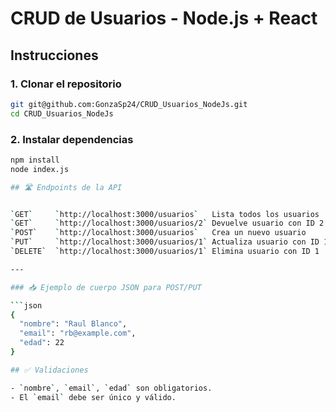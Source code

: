 # CRUD de Usuarios - Node.js + React


## Instrucciones

### 1. Clonar el repositorio

```bash
git git@github.com:GonzaSp24/CRUD_Usuarios_NodeJs.git
cd CRUD_Usuarios_NodeJs
```

### 2. Instalar dependencias

```bash
npm install
node index.js

## 🛣️ Endpoints de la API


`GET`     `http://localhost:3000/usuarios`   Lista todos los usuarios     
`GET`     `http://localhost:3000/usuarios/2` Devuelve usuario con ID 2    
`POST`    `http://localhost:3000/usuarios`   Crea un nuevo usuario        
`PUT`     `http://localhost:3000/usuarios/1` Actualiza usuario con ID 1   
`DELETE`  `http://localhost:3000/usuarios/1` Elimina usuario con ID 1     

---

### 📥 Ejemplo de cuerpo JSON para POST/PUT

```json
{
  "nombre": "Raul Blanco",
  "email": "rb@example.com",
  "edad": 22
}

## ✅ Validaciones

- `nombre`, `email`, `edad` son obligatorios.
- El `email` debe ser único y válido.
